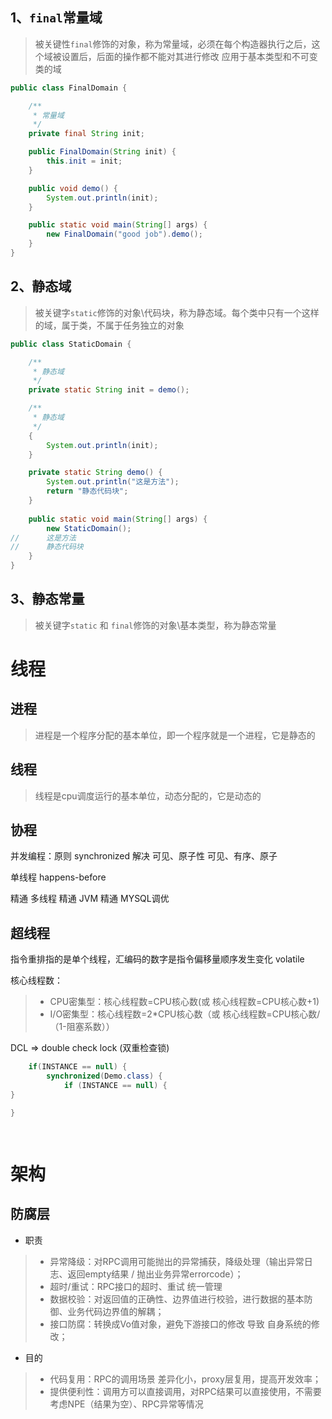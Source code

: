 ## 1、`final`常量域
> 被关键性`final`修饰的对象，称为常量域，必须在每个构造器执行之后，这个域被设置后，后面的操作都不能对其进行修改
> 应用于基本类型和不可变类的域
```java
public class FinalDomain {

    /**
     * 常量域
     */
    private final String init;

    public FinalDomain(String init) {
        this.init = init;
    }

    public void demo() {
        System.out.println(init);
    }

    public static void main(String[] args) {
        new FinalDomain("good job").demo();
    }
}
```

## 2、静态域
> 被关键字`static`修饰的对象\代码块，称为静态域。每个类中只有一个这样的域，属于类，不属于任务独立的对象
```java
public class StaticDomain {

    /**
     * 静态域
     */
    private static String init = demo();

    /**
     * 静态域
     */
    {
        System.out.println(init);
    }

    private static String demo() {
        System.out.println("这是方法");
        return "静态代码块";
    }
    
    public static void main(String[] args) {
        new StaticDomain();
//      这是方法 
//      静态代码块
    }
}
```
## 3、静态常量
> 被关键字`static` 和 `final`修饰的对象\基本类型，称为静态常量

# 线程
## 进程
> 进程是一个程序分配的基本单位，即一个程序就是一个进程，它是静态的
## 线程
> 线程是cpu调度运行的基本单位，动态分配的，它是动态的
## 协程

并发编程：原则
synchronized 解决 可见、原子性
可见、有序、原子

单线程
happens-before

精通 多线程
精通 JVM
精通 MYSQL调优 
## 超线程

指令重排指的是单个线程，汇编码的数字是指令偏移量顺序发生变化 volatile

核心线程数：
> - CPU密集型：核心线程数=CPU核心数(或 核心线程数=CPU核心数+1)
> - I/O密集型：核心线程数=2*CPU核心数（或 核心线程数=CPU核心数/（1-阻塞系数））


DCL => double check lock (双重检查锁)

```java
    if(INSTANCE == null) {
        synchronized(Demo.class) {
            if (INSTANCE == null) {
}

}
    



```

# 架构
## 防腐层
- 职责
> -  异常降级：对RPC调用可能抛出的异常捕获，降级处理（输出异常日志、返回empty结果 / 抛出业务异常errorcode）；
> -  超时/重试：RPC接口的超时、重试 统一管理
> -  数据校验：对返回值的正确性、边界值进行校验，进行数据的基本防御、业务代码边界值的解耦；
> -  接口防腐：转换成Vo值对象，避免下游接口的修改 导致 自身系统的修改；  
- 目的
> -  代码复用：RPC的调用场景 差异化小，proxy层复用，提高开发效率；
> -  提供便利性：调用方可以直接调用，对RPC结果可以直接使用，不需要考虑NPE（结果为空）、RPC异常等情况

